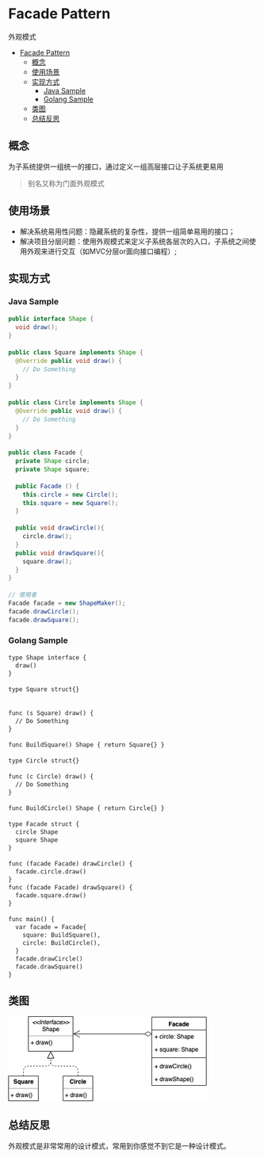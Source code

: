 # Facade Pattern
外观模式
- [Facade Pattern](#facade-pattern)
  - [概念](#概念)
  - [使用场景](#使用场景)
  - [实现方式](#实现方式)
    - [Java Sample](#java-sample)
    - [Golang Sample](#golang-sample)
  - [类图](#类图)
  - [总结反思](#总结反思)

## 概念
为子系统提供一组统一的接口，通过定义一组高层接口让子系统更易用

> 别名又称为门面外观模式

## 使用场景
* 解决系统易用性问题：隐藏系统的复杂性，提供一组简单易用的接口；
* 解决项目分层问题：使用外观模式来定义子系统各层次的入口，子系统之间使用外观来进行交互（如MVC分层or面向接口编程）;

## 实现方式

### Java Sample
```java
public interface Shape { 
  void draw(); 
}

public class Square implements Shape { 
  @Override public void draw() { 
    // Do Something
  }
}

public class Circle implements Shape { 
  @Override public void draw() { 
    // Do Something
  }
}

public class Facade { 
  private Shape circle; 
  private Shape square; 

  public Facade () { 
    this.circle = new Circle(); 
    this.square = new Square(); 
  } 

  public void drawCircle(){ 
    circle.draw(); 
  } 
  public void drawSquare(){ 
    square.draw(); 
  }
}

// 使用者
Facade facade = new ShapeMaker(); 
facade.drawCircle(); 
facade.drawSquare();
```

### Golang Sample
```golang
type Shape interface {
  draw()
}

type Square struct{}


func (s Square) draw() {
  // Do Something
}

func BuildSquare() Shape { return Square{} }

type Circle struct{}

func (c Circle) draw() {
  // Do Something
}

func BuildCircle() Shape { return Circle{} }

type Facade struct {
  circle Shape
  square Shape
}

func (facade Facade) drawCircle() {
  facade.circle.draw()
}
func (facade Facade) drawSquare() {
  facade.square.draw()
}

func main() {
  var facade = Facade{
    square: BuildSquare(),
    circle: BuildCircle(),
  }
  facade.drawCircle()
  facade.drawSquare()
}
```

## 类图
![](facade.png)

## 总结反思
外观模式是非常常用的设计模式，常用到你感觉不到它是一种设计模式。